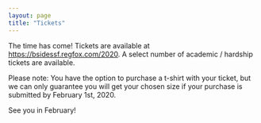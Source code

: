 ```yaml
---
layout: page
title: "Tickets"
---
```


The time has come! Tickets are available at <https://bsidessf.regfox.com/2020>. A select number of academic / hardship tickets are available.

Please note: You have the option to purchase a t-shirt with your ticket, but we can only guarantee you will get your chosen size if your purchase is submitted by February 1st, 2020.

See you in February!
